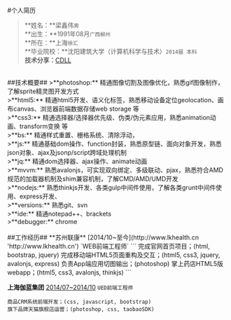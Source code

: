 #个人简历
>**姓名：**梁鑫伟`男`<br>
>**出生：**1991年08月`广西柳州`<br>
>**所在：**上海`徐汇`<br>
>**毕业院校：**沈阳建筑大学（计算机科学与技术）`2014届 本科`<br>
>**技术分享：**[CDLL](http://cdll.sinaapp.com/ 'CDLL的主页')<br>
<br>
##技术概要##
>**photoshop:** 精通图像切割及图像优化，熟悉gif图像制作，了解sprite精灵图开发方式<br>
>**html5:** 精通html5开发、语义化标签，熟悉移动设备定位geolocation、画布canvas、浏览器前端数据存储web storage 等<br>
>**css3:** 精通选择器/选择器优先级、伪类/伪元素应用，熟悉animation动画、transform变换 等<br>
>**bs:** 精通样式重置、栅格系统、清除浮动，<br>
>**js:** 精通基础dom操作、function封装，熟悉原型链、面向对象开发，熟悉json对象、ajax及jsonp/script跨域处理机制<br>
>**jq:** 精通dom选择器、ajax操作、animate动画<br>
>**mvvm:** 熟悉avalonjs，可实现双向绑定、多级联动、pjax，熟悉符合AMD规范的加载器机制及shim兼容机制，了解CMD/AMD/UMD开发<br>
>**nodejs:** 熟悉thinkjs开发、各类gulp中间件使用，了解各类grunt中间件使用、express开发、<br>
>**versions:** 熟悉git、svn<br>
>**ide:** 精通notepad++、brackets<br>
>**debugger:** chrome<br>

<br>
##工作经历##
**苏州联康**
[2014/10~至今](http://www.lkhealth.cn 'http://www.lkhealth.cn')
`WEB前端工程师`
```
完成官网首页项目；(html, bootstrap, jquery)
完成移动端HTML5页面重构及交互；(html5, css3, jquery, avalonjs, express)
负责App端应用切图输出；(photoshop)
掌上药店HTML5版webapp；(html5, css3, avalonjs, thinkjs)
```

**上海伽蓝集团**
[2014/07~2014/10](http://www.jala.com.cn/ 'http://www.jala.com.cn/')
`UED前端工程师`
```
商品CRM系统前端开发；(css, javascript, bootstrap)
旗下品牌天猫旗舰店运营；(photoshop, css, taobaoSDK)
```
